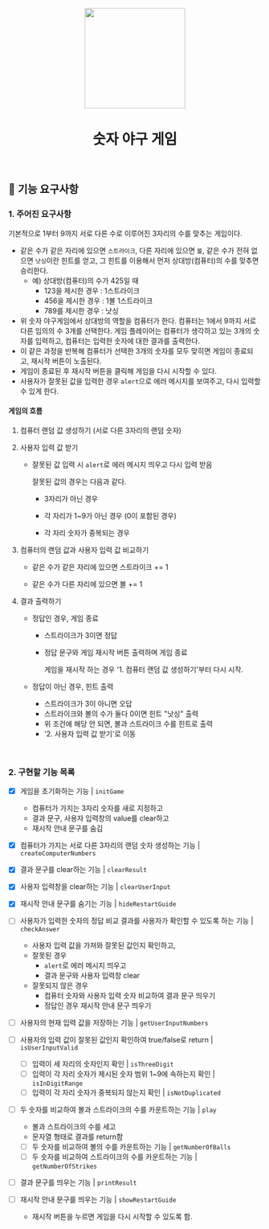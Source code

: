 <p align="middle" >
  <img width="200px;" src="https://github.com/woowacourse/javascript-baseball-precourse/blob/main/images/baseball_icon.png?raw=true"/>
</p>
<h1 align="middle">숫자 야구 게임</h1>

<br>

## 🎯 기능 요구사항

### 1. 주어진 요구사항

기본적으로 1부터 9까지 서로 다른 수로 이루어진 3자리의 수를 맞추는 게임이다.

- 같은 수가 같은 자리에 있으면 `스트라이크`, 다른 자리에 있으면 `볼`, 같은 수가 전혀 없으면 `낫싱`이란 힌트를 얻고, 그 힌트를 이용해서 먼저 상대방(컴퓨터)의 수를 맞추면 승리한다.
  - 예) 상대방(컴퓨터)의 수가 425일 때
    - 123을 제시한 경우 : 1스트라이크
    - 456을 제시한 경우 : 1볼 1스트라이크
    - 789를 제시한 경우 : 낫싱
- 위 숫자 야구게임에서 상대방의 역할을 컴퓨터가 한다. 컴퓨터는 1에서 9까지 서로 다른 임의의 수 3개를 선택한다. 게임 플레이어는 컴퓨터가 생각하고 있는 3개의 숫자를 입력하고, 컴퓨터는 입력한 숫자에 대한 결과를 출력한다.
- 이 같은 과정을 반복해 컴퓨터가 선택한 3개의 숫자를 모두 맞히면 게임이 종료되고, 재시작 버튼이 노출된다.
- 게임이 종료된 후 재시작 버튼을 클릭해 게임을 다시 시작할 수 있다.
- 사용자가 잘못된 값을 입력한 경우 `alert`으로 에러 메시지를 보여주고, 다시 입력할 수 있게 한다.

#### 게임의 흐름

1. 컴퓨터 랜덤 값 생성하기 (서로 다른 3자리의 랜덤 숫자)

2. 사용자 입력 값 받기

   - 잘못된 값 입력 시 `alert`로 에러 메시지 띄우고 다시 입력 받음

     잘못된 값의 경우는 다음과 같다.

     - 3자리가 아닌 경우

     - 각 자리가 1~9가 아닌 경우 (0이 포함된 경우)
     - 각 자리 숫자가 중복되는 경우

3. 컴퓨터의 랜덤 값과 사용자 입력 값 비교하기

   - 같은 수가 같은 자리에 있으면 스트라이크 += 1

   - 같은 수가 다른 자리에 있으면 볼 += 1

4. 결과 출력하기

   - 정답인 경우, 게임 종료

     - 스트라이크가 3이면 정답

     - 정답 문구와 게임 재시작 버튼 출력하며 게임 종료

       게임을 재시작 하는 경우 '1. 컴퓨터 랜덤 값 생성하기'부터 다시 시작.

   - 정답이 아닌 경우, 힌트 출력

     - 스트라이크가 3이 아니면 오답
     - 스트라이크와 볼의 수가 둘다 0이면 힌트 "낫싱" 출력
     - 위 조건에 해당 안 되면, 볼과 스트라이크 수를 힌트로 출력
     - '2. 사용자 입력 값 받기'로 이동

<br>

### 2. 구현할 기능 목록

- [x] 게임을 초기화하는 기능 | `initGame`
  - 컴퓨터가 가지는 3자리 숫자를 새로 지정하고
  - 결과 문구, 사용자 입력창의 value를 clear하고
  - 재시작 안내 문구를 숨김

- [x] 컴퓨터가 가지는 서로 다른 3자리의 랜덤 숫자 생성하는 기능 | `createComputerNumbers`
- [x] 결과 문구를 clear하는 기능 | `clearResult`
- [x] 사용자 입력창을 clear하는 기능 | `clearUserInput`
- [x] 재시작 안내 문구를 숨기는 기능 | `hideRestartGuide`
- [ ] 사용자가 입력한 숫자의 정답 비교 결과를 사용자가 확인할 수 있도록 하는 기능 | `checkAnswer`
  - 사용자 입력 값을 가져와 잘못된 값인지 확인하고,
  - 잘못된 경우
    - `alert`로 에러 메시지 띄우고
    - 결과 문구와 사용자 입력창 clear
  - 잘못되지 않은 경우
    - 컴퓨터 숫자와 사용자 입력 숫자 비교하여 결과 문구 띄우기
    - 정답인 경우 재시작 안내 문구 띄우기
- [ ] 사용자의 현재 입력 값을 저장하는 기능 | `getUserInputNumbers`
- [ ] 사용자의 입력 값이 잘못된 값인지 확인하여 true/false로 return | `isUserInputValid`
  - [ ] 입력이 세 자리의 숫자인지 확인 | `isThreeDigit`
  - [ ] 입력이 각 자리 숫자가 제시된 숫자 범위 1~9에 속하는지 확인 | `isInDigitRange`
  - [ ] 입력이 각 자리 숫자가 중복되지 않는지 확인 | `isNotDuplicated`
- [ ] 두 숫자를 비교하여 볼과 스트라이크의 수를 카운트하는 기능 | `play`
  - 볼과 스트라이크의 수를 세고
  - 문자열 형태로 결과를 return함
  - [ ] 두 숫자를 비교하여 볼의 수를 카운트하는 기능 | `getNumberOfBalls`
  - [ ] 두 숫자를 비교하여 스트라이크의 수를 카운트하는 기능 | `getNumberOfStrikes`
- [ ] 결과 문구를 띄우는 기능 | `printResult`
- [ ] 재시작 안내 문구를 띄우는 기능 | `showRestartGuide`
  - 재시작 버튼을 누르면 게임을 다시 시작할 수 있도록 함.

